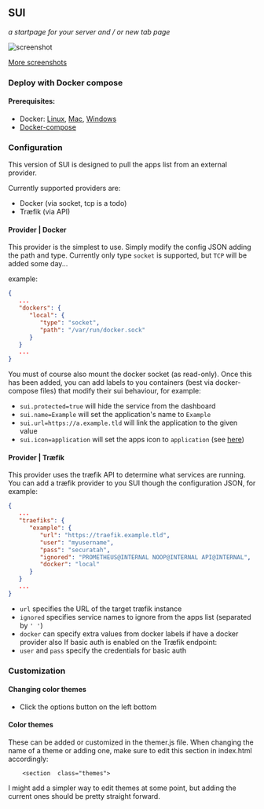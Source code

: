 ## SUI
*a startpage for your server and / or new tab page*

![screenshot](https://i.imgur.com/J4d7Q3D.png)

[More screenshots](https://imgur.com/a/FDVRIyw)

### Deploy with Docker compose

#### Prerequisites:
 - Docker: [Linux](https://docs.docker.com/install/linux/docker-ce/debian/), [Mac](https://hub.docker.com/editions/community/docker-ce-desktop-mac), [Windows](https://hub.docker.com/editions/community/docker-ce-desktop-windows)
 - [Docker-compose](https://docs.docker.com/compose/install/) 

### Configuration

This version of SUI is designed to pull the apps list from an external provider.

Currently supported providers are:
 - Docker (via socket, tcp is a todo)
 - Træfik (via API) 

#### Provider | Docker

This provider is the simplest to use. Simply modify the config JSON adding the path and type. Currently only type `socket` is supported, but `TCP` will be added some day...

example:
```json
{
   ...
   "dockers": {
      "local": {
         "type": "socket",
         "path": "/var/run/docker.sock"
      }
   }
   ...
}
```

You must of course also mount the docker socket (as read-only).
Once this has been added, you can add labels to you containers (best via docker-compose files) that modify their sui behaviour, for example:
 - `sui.protected=true` will hide the service from the dashboard
 - `sui.name=Example` will set the application's name to `Example`
 - `sui.url=https://a.example.tld` will link the application to the given value
 - `sui.icon=application` will set the apps icon to `application` (see [here](https://materialdesignicons.com/))

#### Provider | Træfik

This provider uses the træfik API to determine what services are running. You can add a træfik provider to you SUI though the configuration JSON, for example:

```json
{
   ...
   "traefiks": {
      "example": {
         "url": "https://traefik.example.tld",
         "user": "myusername",
         "pass": "securatah",
         "ignored": "PROMETHEUS@INTERNAL NOOP@INTERNAL API@INTERNAL",
         "docker": "local"
      }
   }
   ...
}
```

- `url` specifies the URL of the target træfik instance
- `ignored` specifies service names to ignore from the apps list (separated by `' '`)
- `docker` can specify extra values from docker labels if have a docker provider also
If basic auth is enabled on the Træfik endpoint:
- `user` and `pass` specify the credentials for basic auth

### Customization

#### Changing color themes
 - Click the options button on the left bottom

#### Color themes
These can be added or customized in the themer.js file. When changing the name of a theme or adding one, make sure to edit this section in index.html accordingly:

```
    <section  class="themes">
```

I might add a simpler way to edit themes at some point, but adding the current ones should be pretty straight forward.
